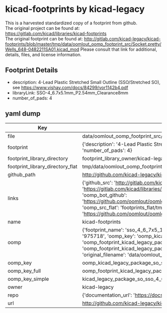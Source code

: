 # kicad-footprints by kicad-legacy  
This is a harvested standardized copy of a footprint from github.  
The original project can be found at:  
https://gitlab.com/kicad/libraries/kicad-footprints  
The original footprint can be found at:
http://gitlab.com/kicad-legacy/kicad-footprints/blob/master/tmp/data/oomlout_oomp_footprint_src/Socket.pretty/Wells_648-0482211SA01.kicad_mod
Please consult that link for additional, details, files, and license information.  
## Footprint Details
* description: 4-Lead Plastic Stretched Small Outline (SSO/Stretched SO), see https://www.vishay.com/docs/84299/vor1142b4.pdf  
* libraryLink: SSO-4_6.7x5.1mm_P2.54mm_Clearance8mm  
* number_of_pads: 4  
## yaml dump  
| Key | Value |  
| --- | --- |  
| file | data/oomlout_oomp_footprint_src/kicad-footprints/Package_SO.pretty/SSO-4_6.7x5.1mm_P2.54mm_Clearance8mm.kicad_mod |  
| footprint | {'description': '4-Lead Plastic Stretched Small Outline (SSO/Stretched SO), see https://www.vishay.com/docs/84299/vor1142b4.pdf', 'libraryLink': 'SSO-4_6.7x5.1mm_P2.54mm_Clearance8mm', 'number_of_pads': 4} |  
| footprint_library_directory | footprint_library_owner/kicad-legacy_kicad-footprints |  
| footprint_library_directory_flat | tmp/data/oomlout_oomp_footprint_src/footprints_flat/kicad_legacy_package_so_sso_4_6_7x5_1mm_p2_54mm_clearance8mm/working |  
| github_path | http://github.com/kicad-legacy/kicad-footprints/blob/master/tmp/data/oomlout_oomp_footprint_src/Package_SO.pretty/SSO-4_6.7x5.1mm_P2.54mm_Clearance8mm.kicad_mod |  
| links | {'github_src': 'http://gitlab.com/kicad-legacy/kicad-footprints/blob/master/tmp/data/oomlout_oomp_footprint_src/Socket.pretty/Wells_648-0482211SA01.kicad_mod', 'github_src_repo': 'https://gitlab.com/kicad/libraries/kicad-footprints', 'oomp_bot': 'tmp/data/oomlout_oomp_footprint_src/footprints/kicad_legacy_package_so_sso_4_6_7x5_1mm_p2_54mm_clearance8mm/working', 'oomp_bot_github': 'https://github.com/oomlout/oomlout_oomp_footprint_bot/tree/main/tmp/data/oomlout_oomp_footprint_src/footprints/kicad_legacy_package_so_sso_4_6_7x5_1mm_p2_54mm_clearance8mm/working', 'oomp_src_flat': 'footprints_flat/tmp/data/oomlout_oomp_footprint_src/footprints_flat/kicad_legacy_package_so_sso_4_6_7x5_1mm_p2_54mm_clearance8mm/working', 'oomp_src_flat_github': 'https://github.com/oomlout/oomlout_oomp_footprint_src/tree/main/tmp/data/oomlout_oomp_footprint_src/footprints_flat/kicad_legacy_package_so_sso_4_6_7x5_1mm_p2_54mm_clearance8mm/working'} |  
| name | kicad-footprints |  
| oomp | {'footprint_name': 'sso_4_6_7x5_1mm_p2_54mm_clearance8mm', 'library_name': 'package_so', 'md5': '975718888dd00fa3942ccafced1feaf0', 'md5_10': '975718888d', 'md5_5': '97571', 'md5_6': '975718', 'oomp_key': 'oomp_kicad_legacy_package_so_sso_4_6_7x5_1mm_p2_54mm_clearance8mm', 'oomp_key_extra': 'oomp_footprint_kicad_legacy_package_so_sso_4_6_7x5_1mm_p2_54mm_clearance8mm', 'oomp_key_full': 'oomp_footprint_kicad_legacy_package_so_sso_4_6_7x5_1mm_p2_54mm_clearance8mm_975718', 'oomp_key_simple': 'kicad_legacy_package_so_sso_4_6_7x5_1mm_p2_54mm_clearance8mm', 'original_filename': 'data/oomlout_oomp_footprint_src/kicad-footprints/Package_SO.pretty/SSO-4_6.7x5.1mm_P2.54mm_Clearance8mm.kicad_mod', 'owner_name': 'kicad_legacy'} |  
| oomp_key | oomp_kicad_legacy_package_so_sso_4_6_7x5_1mm_p2_54mm_clearance8mm |  
| oomp_key_full | oomp_footprint_kicad_legacy_package_so_sso_4_6_7x5_1mm_p2_54mm_clearance8mm |  
| oomp_key_simple | kicad_legacy_package_so_sso_4_6_7x5_1mm_p2_54mm_clearance8mm |  
| owner | kicad-legacy |  
| repo | {'documentation_url': 'https://docs.github.com/rest/repos/repos#get-a-repository', 'message': 'Not Found'} |  
| url | http://github.com/kicad-legacy/kicad-footprints |  

